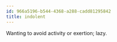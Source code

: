 ```yaml
---
id: 966a5196-b544-4368-a288-cadd81295842
title: indolent
---
```


Wanting to avoid activity or exertion; lazy.
